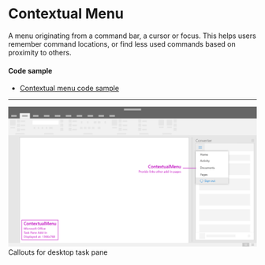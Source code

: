 # Contextual Menu

A menu originating from a command bar, a cursor or focus. This helps users remember command locations, or find less used commands based on proximity to others. 

#### Code sample
* [Contextual menu code sample](../templates/navigation/contextual-menu)

***


![Navigation - Specifications for desktop task pane](../assets/images/contextualMenu_taskPaneCallouts.png)
Callouts for desktop task pane 




